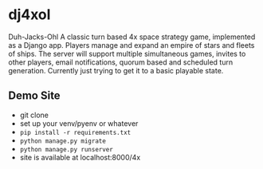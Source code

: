 # dj4xol
Duh-Jacks-Ohl
A classic turn based 4x space strategy game, implemented as a Django app. 
Players manage and expand an empire of stars and fleets of ships. The server
 will support multiple simultaneous games, invites to other players, email
 notifications, quorum based and scheduled turn generation. 
Currently just trying to get it to a basic playable state. 

## Demo Site
* git clone
* set up your venv/pyenv or whatever
* `pip install -r requirements.txt`
* `python manage.py migrate`
* `python manage.py runserver`
* site is available at localhost:8000/4x
